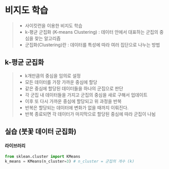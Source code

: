 # 비지도 학습

> - 사이킷런을 이용한 비지도 학습
> - k-평균 군집화 (K-means Clustering) : 데이터 안에서 대표하는 군집의 중심을 찾는 알고리즘
> - 군집화(Clustering)란 : 데이터를 특성에 따라 여러 집단으로 나누는 방법



## k-평균 군집화

> - k개만큼의 중심을 임의로 설정
> - 모든 데이터를 가장 가까운 중심에 할당
> - 같은 중심에 할당된 데이터들을 하나의 군집으로 판단
> - 각 군집 내 데이터들을 가지고 군집의 중심을 새로 구해서 업데이트
> - 이후 또 다시 가까운 중심에 할당되고 위 과정을 반복
> - 반복은 할당되는 데이터에 변화가 없을 때까지 이뤄진다.
> - 반복 종료되면 각 데이터가 마지막으로 할당된 중심에 따라 군집이 나뉨



## 실습 (붓꽃 데이터 군집화)

#### 라이브러리

```python
from sklean.cluster import KMeans
k_means = KMeans(n_cluster=3) # n_cluster = 군집의 개수 (k)
```

